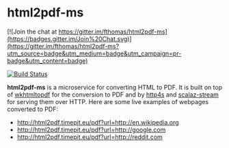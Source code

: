 # html2pdf-ms

[![Join the chat at https://gitter.im/fthomas/html2pdf-ms](https://badges.gitter.im/Join%20Chat.svg)](https://gitter.im/fthomas/html2pdf-ms?utm_source=badge&utm_medium=badge&utm_campaign=pr-badge&utm_content=badge)

[![Build Status](https://travis-ci.org/fthomas/html2pdf-ms.svg?branch=master)](https://travis-ci.org/fthomas/html2pdf-ms)

**html2pdf-ms** is a microservice for converting HTML to PDF. It is built on top of
[wkhtmltopdf](http://wkhtmltopdf.org) for the conversion to PDF and by [http4s](http://http4s.org)
and [scalaz-stream](https://github.com/scalaz/scalaz-stream) for serving them over HTTP.
Here are some live examples of webpages converted to PDF:

* http://html2pdf.timepit.eu/pdf?url=http://en.wikipedia.org
* http://html2pdf.timepit.eu/pdf?url=http://google.com
* http://html2pdf.timepit.eu/pdf?url=http://reddit.com
